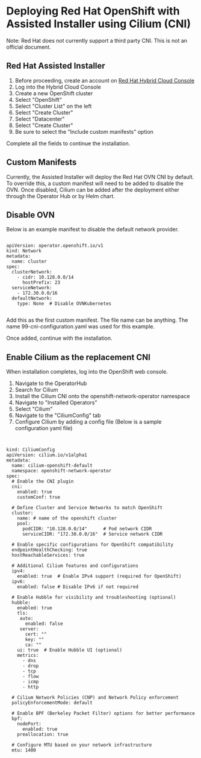 # Deploying Red Hat OpenShift with Assisted Installer using Cilium (CNI)

Note:  Red Hat does not currently support a third party CNI.  This is not an official document.

## Red Hat Assisted Installer

1. Before proceeding, create an account on [Red Hat Hybrid Cloud Console](https://console.redhat.com)
2. Log into the Hybrid Cloud Console
3. Create a new OpenShift cluster    
4. Select "OpenShift"
5. Select "Cluster List" on the left
6. Select "Create Cluster"
7. Select "Datacenter"
8. Select "Create Cluster"
9. Be sure to select the "Include custom manifests" option

Complete all the fields to continue the installation.

## Custom Manifests
Currently, the Assisted Installer will deploy the Red Hat OVN CNI by default.  To override this, a custom manifest will need to be added to disable the OVN.  Once disabled, Cilium can be added after the deployment either through the Operator Hub or by Helm chart.  

## Disable OVN
Below is an example manifest to disable the default network provider.

```code block

apiVersion: operator.openshift.io/v1
kind: Network
metadata:
  name: cluster
spec:
  clusterNetwork:
    - cidr: 10.128.0.0/14
      hostPrefix: 23
  serviceNetwork:
    - 172.30.0.0/16
  defaultNetwork:
    type: None  # Disable OVNKubernetes
    
```
Add this as the first custom manifest.  The file name can be anything.  The name 99-cni-configuration.yaml was used for this example.  

Once added, continue with the installation.

## Enable Cilium as the replacement CNI

When installation completes, log into the OpenShift web console.
1. Navigate to the OperatorHub
2. Search for Cilium
3. Install the Cilium CNI onto the openshift-network-operator namespace
4. Navigate to "Installed Operators"
5. Select "Cilium"
6. Navigate to the "CiliumConfig" tab
7. Configure Cilium by adding a config file (Below is a sample configuration yaml file)

```code block


kind: CiliumConfig
apiVersion: cilium.io/v1alpha1
metadata:
  name: cilium-openshift-default
  namespace: openshift-network-operator
spec:
  # Enable the CNI plugin
  cni:
    enabled: true
    customConf: true  

  # Define Cluster and Service Networks to match OpenShift
  cluster:
    name: # name of the openshift cluster
    pool:
      podCIDR: "10.128.0.0/14"      # Pod network CIDR
      serviceCIDR: "172.30.0.0/16"  # Service network CIDR

  # Enable specific configurations for OpenShift compatibility
  endpointHealthChecking: true
  hostReachableServices: true

  # Additional Cilium features and configurations
  ipv4:
    enabled: true  # Enable IPv4 support (required for OpenShift)
  ipv6:
    enabled: false # Disable IPv6 if not required

  # Enable Hubble for visibility and troubleshooting (optional)
  hubble:
    enabled: true
    tls:
     auto:
       enabled: false
     server:
       cert: ""
       key: ""
       ca: ""
    ui: true  # Enable Hubble UI (optional)
    metrics:
      - dns
      - drop
      - tcp
      - flow
      - icmp
      - http

  # Cilium Network Policies (CNP) and Network Policy enforcement
  policyEnforcementMode: default

  # Enable BPF (Berkeley Packet Filter) options for better performance
  bpf:
    nodePort:
      enabled: true
    preallocation: true

  # Configure MTU based on your network infrastructure
  mtu: 1400

```
